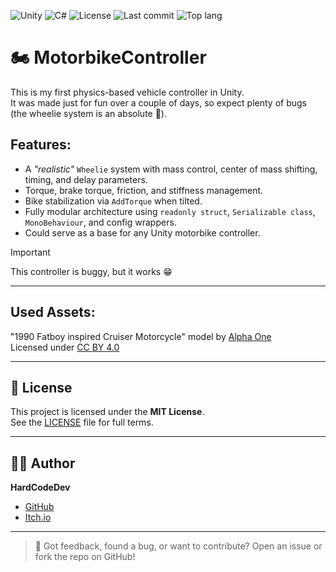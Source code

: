 ![Unity](https://img.shields.io/badge/Unity-unity?logo=Unity&color=%23000000)
![C#](https://img.shields.io/badge/C%23-%23512BD4?logo=.NET)
![License](https://img.shields.io/github/license/HardCodeDev777/MotorbikeController?color=%2305991d)
![Last commit](https://img.shields.io/github/last-commit/HardCodeDev777/MotorbikeController?color=%2305991d)
![Top lang](https://img.shields.io/github/languages/top/HardCodeDev777/MotorbikeController)
 
 # 🏍️ MotorbikeController

This is my first physics-based vehicle controller in Unity.  
It was made just for fun over a couple of days, so expect plenty of bugs (the wheelie system is an absolute 🎥).

## Features:
- A *"realistic"* `Wheelie` system with mass control, center of mass shifting, timing, and delay parameters.
- Torque, brake torque, friction, and stiffness management.
- Bike stabilization via `AddTorque` when tilted.
- Fully modular architecture using `readonly struct`, `Serializable class`, `MonoBehaviour`, and config wrappers.
- Could serve as a base for any Unity motorbike controller.

> [!IMPORTANT]
> This controller is buggy, but it works 😁

---

## Used Assets:
"1990 Fatboy inspired Cruiser Motorcycle" model by [Alpha One](https://sketchfab.com/alpha_0816)  
Licensed under [CC BY 4.0](https://creativecommons.org/licenses/by/4.0/)

---

## 📄 License

This project is licensed under the **MIT License**.  
See the [LICENSE](LICENSE) file for full terms.

---

## 👨‍💻 Author

**HardCodeDev**  
- [GitHub](https://github.com/HardCodeDev777)  
- [Itch.io](https://hardcodedev.itch.io/)

---

> 💬 Got feedback, found a bug, or want to contribute? Open an issue or fork the repo on GitHub!

